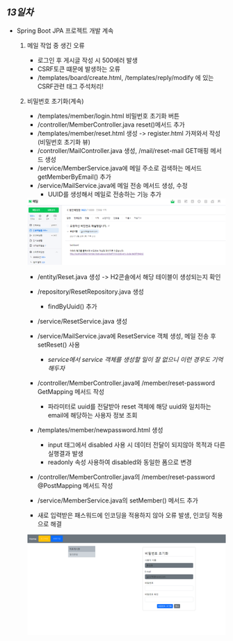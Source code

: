 ## ***13일차***
- Spring Boot JPA 프로젝트 개발 계속
  
    1. 메일 작업 중 생긴 오류
        - 로그인 후 게시글 작성 시 500에러 발생
        - CSRF토큰 떄문에 발생하는 오류 
        - /templates/board/create.html, /templates/reply/modify 에 있는 CSRF관련 태그 주석처리! 

    2. 비밀번호 초기화(계속)
        - /templates/member/login.html 비밀번호 초기화 버튼
        - /controller/MemberController.java reset()메서드 추가
        - /templates/member/reset.html 생성 -> register.html 가져와서 작성 (비밀번호 초기화 뷰)
        - /controller/MailController.java 생성, /mail/reset-mail GET매핑 메서드 생성
        - /service/MemberService.java에 메일 주소로 검색하는 메서드 getMemberByEmail() 추가 
        - /service/MailService.java에 메일 전송 메서드 생성, 수정
            - UUID를 생성해서 메일로 전송하는 기능 추가


        <img src="https://raw.githubusercontent.com/Koeyh/study-springboot-2024/main/images/sp010.PNG" width="730">


        - /entity/Reset.java 생성 -> H2콘솔에서 해당 테이블이 생성되는지 확인

        - /repository/ResetRepository.java 생성
            - findByUuid() 추가
        - /service/ResetService.java 생성
        - /service/MailService.java에 ResetService 객체 생성, 메일 전송 후 setReset() 사용
            - _service에서 service 객체를 생성할 일이 잘 없으니 이런 경우도 기억해두자_
        - /controller/MemberController.java에 /member/reset-password GetMapping 메서드 작성
            - 파라미터로 uuid를 전달받아 reset 객체에 해당 uuid와 일치하는 email에 해당하는 사용자 정보 조회
        - /templates/member/newpassword.html 생성
            - input 태그에서 disabled 사용 시 데이터 전달이 되지않아 목적과 다른 실행결과 발생
            - readonly 속성 사용하여 disabled와 동일한 폼으로 변경
        - /controller/MemberController.java의 /member/reset-password @PostMapping 메서드 작성
        - /service/MemberService.java의 setMember() 메서드 추가
        - 새로 입력받은 패스워드에 인코딩을 적용하지 않아 오류 발생, 인코딩 적용으로 해결

        <img src="https://raw.githubusercontent.com/Koeyh/study-springboot-2024/main/images/sp011.PNG" width="730">
